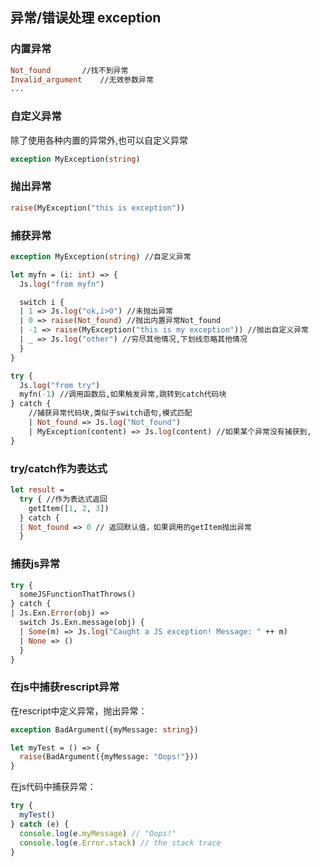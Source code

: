 ## 异常/错误处理 exception

### 内置异常

```ocaml
Not_found		//找不到异常
Invalid_argument 	//无效参数异常
...
```

### 自定义异常

除了使用各种内置的异常外,也可以自定义异常

```ocaml
exception MyException(string)
```

### 抛出异常

```ocaml
raise(MyException("this is exception"))
```

### 捕获异常

```ocaml
exception MyException(string) //自定义异常

let myfn = (i: int) => {
  Js.log("from myfn")

  switch i {
  | 1 => Js.log("ok,i>0") //未抛出异常
  | 0 => raise(Not_found) //抛出内置异常Not_found
  | -1 => raise(MyException("this is my exception")) //抛出自定义异常
  | _ => Js.log("other") //穷尽其他情况,下划线忽略其他情况
  }
}

try {
  Js.log("from try")
  myfn(-1) //调用函数后,如果触发异常,跳转到catch代码块
} catch {
	//捕获异常代码块,类似于switch语句,模式匹配
	| Not_found => Js.log("Not_found")
	| MyException(content) => Js.log(content) //如果某个异常没有捕获到,	则程序终止,报错
}

```

### try/catch作为表达式

```ocaml
let result = 
  try { //作为表达式返回
    getItem([1, 2, 3])
  } catch {
  | Not_found => 0 // 返回默认值，如果调用的getItem抛出异常
  }
```

### 捕获js异常

```ocaml
try {
  someJSFunctionThatThrows()
} catch {
| Js.Exn.Error(obj) =>
  switch Js.Exn.message(obj) {
  | Some(m) => Js.log("Caught a JS exception! Message: " ++ m)
  | None => ()
  }
}
```

### 在js中捕获rescript异常

在rescript中定义异常，抛出异常：

```ocaml
exception BadArgument({myMessage: string})

let myTest = () => {
  raise(BadArgument({myMessage: "Oops!"}))
}
```

在js代码中捕获异常：

```js
try {
  myTest()
} catch (e) {
  console.log(e.myMessage) // "Oops!"
  console.log(e.Error.stack) // the stack trace
}
```

